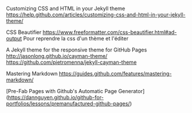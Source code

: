 

Customizing CSS and HTML in your Jekyll theme
https://help.github.com/articles/customizing-css-and-html-in-your-jekyll-theme/

CSS Beautifier
https://www.freeformatter.com/css-beautifier.html#ad-output
Pour reprendre la css d'un thème et l'éditer

A Jekyll theme for the responsive theme for GitHub Pages http://jasonlong.github.io/cayman-theme/
https://github.com/pietromenna/jekyll-cayman-theme

Mastering Markdown
https://guides.github.com/features/mastering-markdown/

[Pre-Fab Pages with Github's Automatic Page Generator]
(https://dannguyen.github.io/github-for-portfolios/lessons/premanufactured-github-pages/)
